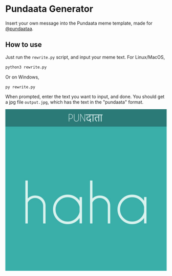 # Pundaata Generator

Insert your own message into the Pundaata meme template, made for 
[@pundaataa](https://www.instagram.com/pundaataa/).

## How to use

Just run the `rewrite.py` script, and input your meme text. For Linux/MacOS,

```sh
python3 rewrite.py
```

Or on Windows,

```batch
py rewrite.py
```

When prompted, enter the text you want to input, and done. You should get a jpg file `output.jpg`,
which has the text in the "pundaata" format.

![Sample Output](./sample_output.jpg)
